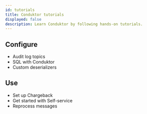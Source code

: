 ```yaml
---
id: tutorials
title: Conduktor tutorials
displayed: false
description: Learn Conduktor by following hands-on tutorials. 
---
```


## Configure

- Audit log topics
- SQL with Conduktor
- Custom deserializers

## Use

- Set up Chargeback
- Get started with Self-service
- Reprocess messages
